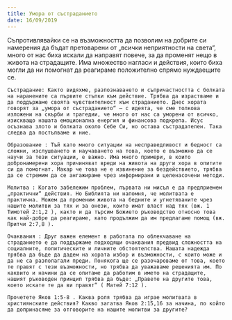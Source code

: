 ```yaml
---
title: Умора от състраданието
date: 16/09/2019
---
```


Съпротивлявайки се на възможността да позволим на добрите си намерения да бъдат претоварени от „всички неприятности на света“, много от нас биха искали да направят повече, за да променят нещо в живота на страдащите. Има множество нагласи и действия, които биха могли да ни помогнат да реагираме положително спрямо нуждаещите се.

`Състрадание: Както видяхме, разпознаването и съпричастността с болката на наранените са първите стъпки към действие. Трябва да израстваме и да поддържаме своята чувствителност към страданието. Днес хората говорят за „умора от състраданието“ – с идеята, че сме толкова изложени на скърби и трагедии, че много от нас са уморени от всичко, изискващо нашата емоционална енергия и финансова подкрепа. Исус осъзнава злото и болката около Себе Си, но остава състрадателен. Така следва да постъпваме и ние.`

`Образование : Тъй като много ситуации на несправедливост и бедност са сложни, изслушването и научаването на това, което е възможно да се научи за тези ситуации, е важно. Има много примери, в които добронамерени хора причиняват вреди на живота на други хора в опитите си да помогнат. Макар че това не е извинение за бездействието, трябва да се стремим да се ангажираме чрез информирани и целенасочени методи.`

`Молитва : Когато забележим проблем, първата ни мисъл е да предприемем „практични“ действия. Но Библията ни напомня, че молитвата е практична. Можем да променим живота на бедните и угнетяваните чрез нашите молитви за тях и за онези, които имат власт над тях (вж. 1 Тимотей 2:1,2 ), както и да търсим Божието ръководство относно това как най-добре да реагираме, като продължим да им предлагаме помощ (вж. Притчи 2:7,8 ).`

`Очаквания : Друг важен елемент в работата по облекчаване на страданието е да поддържаме подходящи очаквания предвид сложността на социалните, политическите и личните обстоятелства. Нашата надежда трябва да бъде да дадем на хората избор и възможности, с които може и да не са разполагали преди. Понякога ще се разочароваме от това, което те правят с тези възможности, но трябва да уважаваме решенията им. По каквито и начини да се опитаме да работим в името на страдащите, нашият ръководен принцип трябва да бъде: „Правете на другите това, което искате те да ви правят“ ( Матей 7:12 ).`

`Прочетете Яков 1:5-8 . Каква роля трябва да играе молитвата в християнските действия? Какво загатва Яков 2:15,16 за начина, по който да допринасяме за отговорите на нашите молитви за другите?`